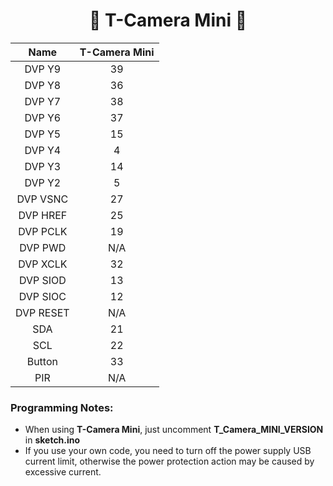
<h1 align = "center">🌟 T-Camera Mini 🌟</h1>


|   Name    | T-Camera Mini |
| :-------: | :-----------: |
|  DVP Y9   |      39       |
|  DVP Y8   |      36       |
|  DVP Y7   |      38       |
|  DVP Y6   |      37       |
|  DVP Y5   |      15       |
|  DVP Y4   |       4       |
|  DVP Y3   |      14       |
|  DVP Y2   |       5       |
| DVP VSNC  |      27       |
| DVP HREF  |      25       |
| DVP PCLK  |      19       |
|  DVP PWD  |      N/A      |
| DVP XCLK  |      32       |
| DVP SIOD  |      13       |
| DVP SIOC  |      12       |
| DVP RESET |      N/A      |
|    SDA    |      21       |
|    SCL    |      22       |
|  Button   |      33       |
|    PIR    |      N/A      |


### Programming Notes:
- When using **T-Camera Mini**, just uncomment **T_Camera_MINI_VERSION** in **sketch.ino**
- If you use your own code, you need to turn off the power supply USB current limit, otherwise the power protection action may be caused by excessive current.